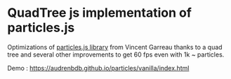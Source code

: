 # QuadTree js implementation of particles.js

Optimizations of [particles.js library](https://github.com/VincentGarreau/particles.js/) from Vincent Garreau thanks to a quad tree and several other improvements to get 60 fps even with 1k ~ particles.

Demo : https://audrenbdb.github.io/particles/vanilla/index.html
